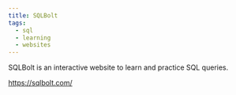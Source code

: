 ```yaml
---
title: SQLBolt
tags:
  - sql
  - learning
  - websites
---
```

SQLBolt is an interactive website to learn and practice SQL queries.

https://sqlbolt.com/
